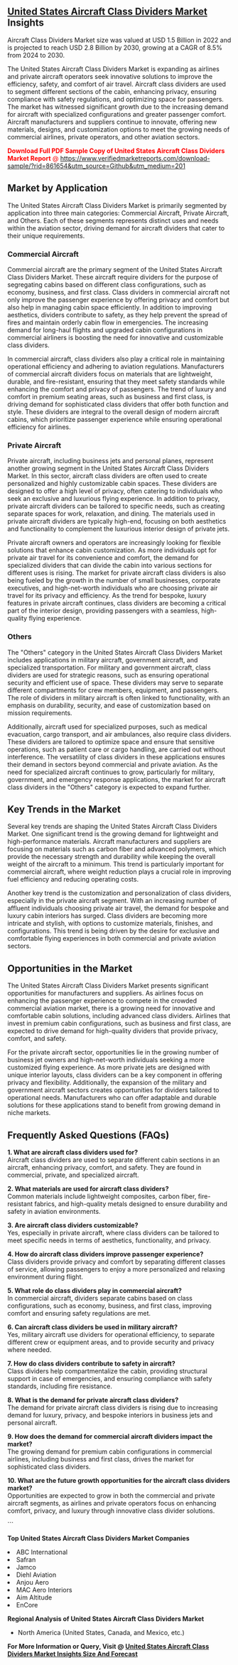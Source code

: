<h2><a href="https://www.verifiedmarketreports.com/download-sample/?rid=861654&amp;utm_source=Github&amp;utm_medium=201" target="_blank">United States Aircraft Class Dividers Market</a> Insights</h2><p>Aircraft Class Dividers Market size was valued at USD 1.5 Billion in 2022 and is projected to reach USD 2.8 Billion by 2030, growing at a CAGR of 8.5% from 2024 to 2030.</p><p><p>The United States Aircraft Class Dividers Market is expanding as airlines and private aircraft operators seek innovative solutions to improve the efficiency, safety, and comfort of air travel. Aircraft class dividers are used to segment different sections of the cabin, enhancing privacy, ensuring compliance with safety regulations, and optimizing space for passengers. The market has witnessed significant growth due to the increasing demand for aircraft with specialized configurations and greater passenger comfort. Aircraft manufacturers and suppliers continue to innovate, offering new materials, designs, and customization options to meet the growing needs of commercial airlines, private operators, and other aviation sectors.</p><p><p><span class=""><span style="color: #ff0000;"><strong>Download Full PDF Sample Copy of United States Aircraft Class Dividers Market Report</strong> @ </span><a href="https://www.verifiedmarketreports.com/download-sample/?rid=861654&amp;utm_source=Github&amp;utm_medium=201" target="_blank">https://www.verifiedmarketreports.com/download-sample/?rid=861654&amp;utm_source=Github&amp;utm_medium=201</a></span></p></p><h2>Market by Application</h2><p>The United States Aircraft Class Dividers Market is primarily segmented by application into three main categories: Commercial Aircraft, Private Aircraft, and Others. Each of these segments represents distinct uses and needs within the aviation sector, driving demand for aircraft dividers that cater to their unique requirements.</p><h3>Commercial Aircraft</h3><p>Commercial aircraft are the primary segment of the United States Aircraft Class Dividers Market. These aircraft require dividers for the purpose of segregating cabins based on different class configurations, such as economy, business, and first class. Class dividers in commercial aircraft not only improve the passenger experience by offering privacy and comfort but also help in managing cabin space efficiently. In addition to improving aesthetics, dividers contribute to safety, as they help prevent the spread of fires and maintain orderly cabin flow in emergencies. The increasing demand for long-haul flights and upgraded cabin configurations in commercial airliners is boosting the need for innovative and customizable class dividers.</p><p>In commercial aircraft, class dividers also play a critical role in maintaining operational efficiency and adhering to aviation regulations. Manufacturers of commercial aircraft dividers focus on materials that are lightweight, durable, and fire-resistant, ensuring that they meet safety standards while enhancing the comfort and privacy of passengers. The trend of luxury and comfort in premium seating areas, such as business and first class, is driving demand for sophisticated class dividers that offer both function and style. These dividers are integral to the overall design of modern aircraft cabins, which prioritize passenger experience while ensuring operational efficiency for airlines.</p><h3>Private Aircraft</h3><p>Private aircraft, including business jets and personal planes, represent another growing segment in the United States Aircraft Class Dividers Market. In this sector, aircraft class dividers are often used to create personalized and highly customizable cabin spaces. These dividers are designed to offer a high level of privacy, often catering to individuals who seek an exclusive and luxurious flying experience. In addition to privacy, private aircraft dividers can be tailored to specific needs, such as creating separate spaces for work, relaxation, and dining. The materials used in private aircraft dividers are typically high-end, focusing on both aesthetics and functionality to complement the luxurious interior design of private jets.</p><p>Private aircraft owners and operators are increasingly looking for flexible solutions that enhance cabin customization. As more individuals opt for private air travel for its convenience and comfort, the demand for specialized dividers that can divide the cabin into various sections for different uses is rising. The market for private aircraft class dividers is also being fueled by the growth in the number of small businesses, corporate executives, and high-net-worth individuals who are choosing private air travel for its privacy and efficiency. As the trend for bespoke, luxury features in private aircraft continues, class dividers are becoming a critical part of the interior design, providing passengers with a seamless, high-quality flying experience.</p><h3>Others</h3><p>The "Others" category in the United States Aircraft Class Dividers Market includes applications in military aircraft, government aircraft, and specialized transportation. For military and government aircraft, class dividers are used for strategic reasons, such as ensuring operational security and efficient use of space. These dividers may serve to separate different compartments for crew members, equipment, and passengers. The role of dividers in military aircraft is often linked to functionality, with an emphasis on durability, security, and ease of customization based on mission requirements.</p><p>Additionally, aircraft used for specialized purposes, such as medical evacuation, cargo transport, and air ambulances, also require class dividers. These dividers are tailored to optimize space and ensure that sensitive operations, such as patient care or cargo handling, are carried out without interference. The versatility of class dividers in these applications ensures their demand in sectors beyond commercial and private aviation. As the need for specialized aircraft continues to grow, particularly for military, government, and emergency response applications, the market for aircraft class dividers in the "Others" category is expected to expand further.</p><h2>Key Trends in the Market</h2><p>Several key trends are shaping the United States Aircraft Class Dividers Market. One significant trend is the growing demand for lightweight and high-performance materials. Aircraft manufacturers and suppliers are focusing on materials such as carbon fiber and advanced polymers, which provide the necessary strength and durability while keeping the overall weight of the aircraft to a minimum. This trend is particularly important for commercial aircraft, where weight reduction plays a crucial role in improving fuel efficiency and reducing operating costs.</p><p>Another key trend is the customization and personalization of class dividers, especially in the private aircraft segment. With an increasing number of affluent individuals choosing private air travel, the demand for bespoke and luxury cabin interiors has surged. Class dividers are becoming more intricate and stylish, with options to customize materials, finishes, and configurations. This trend is being driven by the desire for exclusive and comfortable flying experiences in both commercial and private aviation sectors.</p><h2>Opportunities in the Market</h2><p>The United States Aircraft Class Dividers Market presents significant opportunities for manufacturers and suppliers. As airlines focus on enhancing the passenger experience to compete in the crowded commercial aviation market, there is a growing need for innovative and comfortable cabin solutions, including advanced class dividers. Airlines that invest in premium cabin configurations, such as business and first class, are expected to drive demand for high-quality dividers that provide privacy, comfort, and safety.</p><p>For the private aircraft sector, opportunities lie in the growing number of business jet owners and high-net-worth individuals seeking a more customized flying experience. As more private jets are designed with unique interior layouts, class dividers can be a key component in offering privacy and flexibility. Additionally, the expansion of the military and government aircraft sectors creates opportunities for dividers tailored to operational needs. Manufacturers who can offer adaptable and durable solutions for these applications stand to benefit from growing demand in niche markets.</p><h2>Frequently Asked Questions (FAQs)</h2><p><strong>1. What are aircraft class dividers used for?</strong><br>Aircraft class dividers are used to separate different cabin sections in an aircraft, enhancing privacy, comfort, and safety. They are found in commercial, private, and specialized aircraft.</p><p><strong>2. What materials are used for aircraft class dividers?</strong><br>Common materials include lightweight composites, carbon fiber, fire-resistant fabrics, and high-quality metals designed to ensure durability and safety in aviation environments.</p><p><strong>3. Are aircraft class dividers customizable?</strong><br>Yes, especially in private aircraft, where class dividers can be tailored to meet specific needs in terms of aesthetics, functionality, and privacy.</p><p><strong>4. How do aircraft class dividers improve passenger experience?</strong><br>Class dividers provide privacy and comfort by separating different classes of service, allowing passengers to enjoy a more personalized and relaxing environment during flight.</p><p><strong>5. What role do class dividers play in commercial aircraft?</strong><br>In commercial aircraft, dividers separate cabins based on class configurations, such as economy, business, and first class, improving comfort and ensuring safety regulations are met.</p><p><strong>6. Can aircraft class dividers be used in military aircraft?</strong><br>Yes, military aircraft use dividers for operational efficiency, to separate different crew or equipment areas, and to provide security and privacy where needed.</p><p><strong>7. How do class dividers contribute to safety in aircraft?</strong><br>Class dividers help compartmentalize the cabin, providing structural support in case of emergencies, and ensuring compliance with safety standards, including fire resistance.</p><p><strong>8. What is the demand for private aircraft class dividers?</strong><br>The demand for private aircraft class dividers is rising due to increasing demand for luxury, privacy, and bespoke interiors in business jets and personal aircraft.</p><p><strong>9. How does the demand for commercial aircraft dividers impact the market?</strong><br>The growing demand for premium cabin configurations in commercial airlines, including business and first class, drives the market for sophisticated class dividers.</p><p><strong>10. What are the future growth opportunities for the aircraft class dividers market?</strong><br>Opportunities are expected to grow in both the commercial and private aircraft segments, as airlines and private operators focus on enhancing comfort, privacy, and luxury through innovative class divider solutions.</p>```</p><p><strong>Top United States Aircraft Class Dividers Market Companies</strong></p><div data-test-id=""><p><li>ABC International</li><li> Safran</li><li> Jamco</li><li> Diehl Aviation</li><li> Anjou Aero</li><li> MAC Aero Interiors</li><li> Aim Altitude</li><li> EnCore</li></p><div><strong>Regional Analysis of&nbsp;United States Aircraft Class Dividers Market</strong></div><ul><li dir="ltr"><p dir="ltr">North America&nbsp;(United States, Canada, and Mexico, etc.)</p></li></ul><p><strong>For More Information or Query, Visit @&nbsp;</strong><strong><a href="https://www.verifiedmarketreports.com/product/aircraft-class-dividers-market/?utm_source=Github&amp;utm_medium=201" target="_blank">United States Aircraft Class Dividers Market Insights Size And Forecast</a></strong></p></div>
